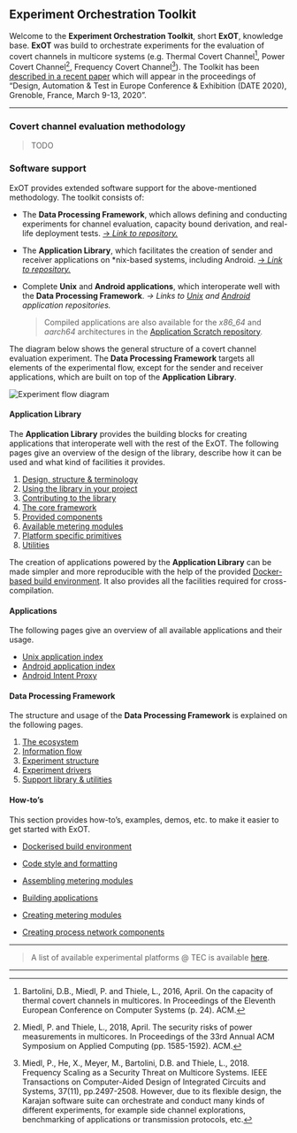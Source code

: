 ## Experiment Orchestration Toolkit

Welcome to the __Experiment Orchestration Toolkit__, short __ExOT__, knowledge base.
__ExOT__ was build to orchestrate experiments for the evaluation of covert channels in multicore systems (e.g. Thermal Covert Channel[^1], Power Covert Channel[^2], Frequency Covert Channel[^3]). The Toolkit has been [described in a recent paper](https://doi.org/10.3929/ethz-b-000377986) which will appear in the proceedings of “Design, Automation & Test in Europe Conference & Exhibition (DATE 2020), Grenoble, France, March 9-13, 2020”.

---

### Covert channel evaluation methodology

> TODO

### Software support

ExOT provides extended software support for the above-mentioned methodology. The toolkit consists of:

- The __Data Processing Framework__, which allows defining and conducting experiments for channel evaluation, capacity bound derivation, and real-life deployment tests. [→ *Link to repository.*](https://gitlab.ethz.ch/tec/research/exot/datapro)
- The __Application Library__, which facilitates the creation of sender and receiver applications on *nix-based systems, including Android. [→ *Link to repository.*](https://gitlab.ethz.ch/tec/research/exot/app_lib)

- Complete __Unix__ and __Android applications__, which interoperate well with the __Data Processing Framework__. *→  Links to [Unix](https://gitlab.ethz.ch/tec/research/exot/app_unx) and [Android](https://gitlab.ethz.ch/tec/research/exot/app_apk) application repositories.*

    > Compiled applications are also available for the _x86_64_ and _aarch64_ architectures in the [Application Scratch repository](https://gitlab.ethz.ch/tec/research/exot/app_scratch).

The diagram below shows the general structure of a covert channel evaluation experiment. The __Data Processing Framework__ targets all elements of the experimental flow, except for the sender and receiver applications, which are built on top of the __Application Library__.

![Experiment flow diagram](../uploads/figures/flow.png)

#### Application Library

The **Application Library** provides the building blocks for creating applications that interoperate well with the rest of the ExOT. The following pages give an overview of the design of the library, describe how it can be used and what kind of facilities it provides.

1. [Design, structure & terminology](1.-The-Application-Library/Framework-overview)
1. [Using the library in your project](1.-The-Application-Library/Using-the-library)
1. [Contributing to the library](1.-The-Application-Library/Contributing-to-the-library)
1. [The core framework](1.-The-Application-Library/The-core-framework)
1. [Provided components](1.-The-Application-Library/Provided-components)
1. [Available metering modules](1.-The-Application-Library/Available-metering-modules)
1. [Platform specific primitives](1.-The-Application-Library/Platform-specific-primitives)
1. [Utilities](1.-The-Application-Library/Utilities)

The creation of applications powered by the **Application Library** can be made simpler and more reproducible with the help of the provided [Docker-based build environment](4.-How-to/Dockerised-build-environment). It also provides all the facilities required for cross-compilation.

#### Applications

The following pages give an overview of all available applications and their usage.

- [Unix application index](2.-The-Applications/Application-Index)
- [Android application index](2.-The-Applications/Android-Application-Index)
- [Android Intent Proxy](2.-The-Applications/Android-Intent-Proxy)

#### Data Processing Framework

The structure and usage of the __Data Processing Framework__ is explained on the following pages.

1. [The ecosystem](3.-The-Data-Processing-Framework/The-Ecosystem)
1. [Information flow](3.-The-Data-Processing-Framework/Information-flow)
1. [Experiment structure](3.-The-Data-Processing-Framework/Experiment-structure)
1. [Experiment drivers](3.-The-Data-Processing-Framework/Experiment-drivers)
1. [Support library & utilities](3.-The-Data-Processing-Framework/Support-library)

#### How-toʼs

This section provides how-toʼs, examples, demos, etc. to make it easier to get started with ExOT.

- [Dockerised build environment](4.-How-to/Dockerised-build-environment)
- [Code style and formatting](4.-How-to/Code-style-and-formatting)

- [Assembling metering modules](4.-How-to/Assembling-metering-modules)
- [Building applications](4.-How-to/Building-applications)
- [Creating metering modules](4.-How-to/Creating-metering-modules)
- [Creating process network components](4.-How-to/Creating-process-network-components)

---

> A list of available experimental platforms @ TEC is available [here](0.-General/platforms).

------
[^1]: Bartolini, D.B., Miedl, P. and Thiele, L., 2016, April. On the capacity of thermal covert channels in multicores. In Proceedings of the Eleventh European Conference on Computer Systems (p. 24). ACM.
[^2]: Miedl, P. and Thiele, L., 2018, April. The security risks of power measurements in multicores. In Proceedings of the 33rd Annual ACM Symposium on Applied Computing (pp. 1585-1592). ACM.
[^3]: Miedl, P., He, X., Meyer, M., Bartolini, D.B. and Thiele, L., 2018. Frequency Scaling as a Security Threat on Multicore Systems. IEEE Transactions on Computer-Aided Design of Integrated Circuits and Systems, 37(11), pp.2497-2508.
However, due to its flexible design, the Karajan software suite can orchestrate and conduct many kinds of different experiments, for example side channel explorations, benchmarking of applications or transmission protocols, etc.
